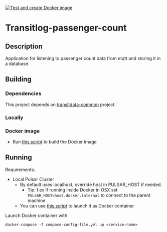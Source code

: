 [![Test and create Docker image](https://github.com/HSLdevcom/transitlog-passenger-count/actions/workflows/test-and-build.yml/badge.svg)](https://github.com/HSLdevcom/transitlog-passenger-count/actions/workflows/test-and-build.yml)

# Transitlog-passenger-count

## Description

Application for listening to passenger count data from mqtt and storing it in a database.

## Building

### Dependencies

This project depends on [transitdata-common](https://github.com/HSLdevcom/transitdata-common) project.

### Locally

### Docker image

- Run [this script](build-image.sh) to build the Docker image

## Running

Requirements:
- Local Pulsar Cluster
  - By default uses localhost, override host in PULSAR_HOST if needed.
    - Tip: f.ex if running inside Docker in OSX set `PULSAR_HOST=host.docker.internal` to connect to the parent machine
  - You can use [this script](https://github.com/HSLdevcom/transitdata/blob/master/bin/pulsar/pulsar-up.sh) to launch it as Docker container

Launch Docker container with

```docker-compose -f compose-config-file.yml up <service-name>```   
